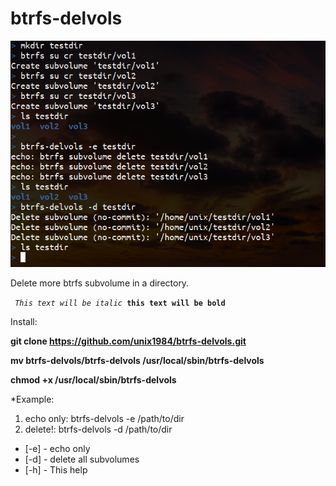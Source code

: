 # btrfs-delvols

![btrfs-delvols_example](https://raw.githubusercontent.com/unix1984/btrfs-delvols/main/btrfs-delvols_example.png)



Delete more btrfs subvolume in a directory.

<code> <i>This text will be italic</i> <b>this text will be bold</b> </code>

Install:  
  
    
  **git clone https://github.com/unix1984/btrfs-delvols.git**
    
  **mv btrfs-delvols/btrfs-delvols /usr/local/sbin/btrfs-delvols**
    
  **chmod +x /usr/local/sbin/btrfs-delvols**
 


*Example:
1) echo only: btrfs-delvols -e /path/to/dir
2) delete!: btrfs-delvols -d /path/to/dir

* [-e] - echo only
* [-d] - delete all subvolumes
* [-h] - This help



